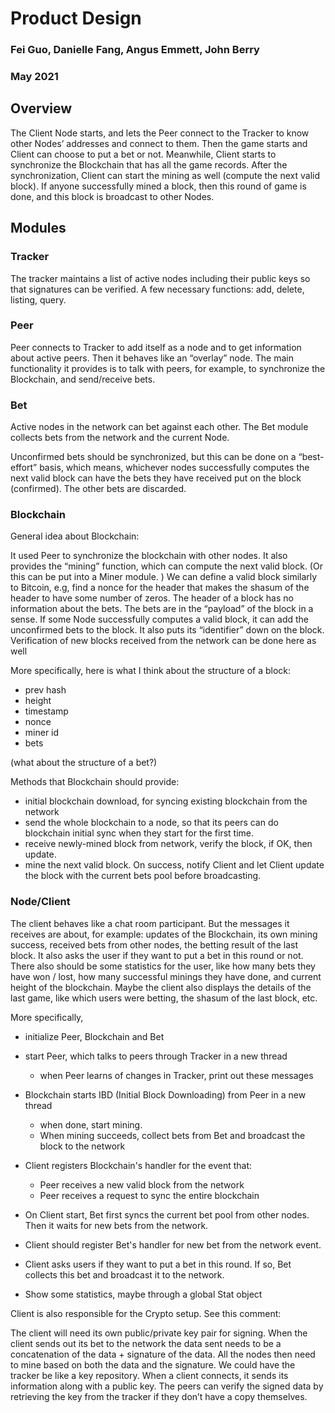 # Product Design
### Fei Guo, Danielle Fang, Angus Emmett, John Berry 
### May 2021



## Overview

The Client Node starts, and lets the Peer connect to the Tracker to know other Nodes’ addresses and connect to them. Then the game starts and Client can choose to put a bet or not. Meanwhile, Client starts to synchronize the Blockchain that has all the game records. After the synchronization, Client can start the mining as well (compute the next valid block). If anyone successfully mined a block, then this round of game is done, and this block is broadcast to other Nodes.



## Modules

### Tracker

The tracker maintains a list of active nodes including their public keys so that signatures can be verified. A few necessary functions: add, delete, listing, query.

### Peer
Peer connects to Tracker to add itself as a node and to get information about active peers. 
Then it behaves like an “overlay” node. The main functionality it provides is to talk with peers, for example, to synchronize the Blockchain, and send/receive bets.

### Bet

Active nodes in the network can bet against each other. The Bet module collects bets from the network and the current Node.  

Unconfirmed bets should be synchronized, but this can be done on a “best-effort” basis, which means, whichever nodes successfully computes the next valid block can have the bets they have received put on the block (confirmed). The other bets are discarded.

### Blockchain

General idea about Blockchain:

It used Peer to synchronize the blockchain with other nodes. 
It also provides the “mining” function, which can compute the next valid block. (Or this can be put into a Miner module. )
We can define a valid block similarly to Bitcoin, e.g, find a nonce for the header that makes the shasum of the header to have some number of zeros. The header of a block has no information about the bets. The bets are in the “payload” of the block in a sense.
If some Node successfully computes a valid block, it can add the unconfirmed bets to the block. It also puts its “identifier” down on the block.
Verification of new blocks received from the network can be done here as well

More specifically, here is what I think about the structure of a block:
- prev hash
- height
- timestamp
- nonce
- miner id
- bets

(what about the structure of a bet?)

Methods that Blockchain should provide:
- initial blockchain download, for syncing existing blockchain from the network
- send the whole blockchain to a node, so that its peers can do blockchain initial sync when they start for the first time.  
- receive newly-mined block from network, verify the block, if OK, then update.
- mine the next valid block. On success, notify Client and let Client update the block with the current bets pool before broadcasting.


### Node/Client

The client behaves like a chat room participant. But the messages it receives are about, for example: updates of the Blockchain, its own mining success, received bets from other nodes, the betting result of the last block. It also asks the user if they want to put a bet in this round or not. There also should be some statistics for the user, like how many bets they have won / lost, how many successful minings they have done, and current height of the blockchain. Maybe the client also displays the details of the last game, like which users were betting, the shasum of the last block, etc.

More specifically, 
- initialize Peer, Blockchain and Bet
- start Peer, which talks to peers through Tracker in a new thread
    - when Peer learns of changes in Tracker, print out these messages

- Blockchain starts IBD (Initial Block Downloading) from Peer in a new thread
    - when done, start mining.
    - When mining succeeds, collect bets from Bet and broadcast the block to the network
- Client registers Blockchain's handler for the event that:
     - Peer receives a new valid block from the network
     - Peer receives a request to sync the entire blockchain 

- On Client start, Bet first syncs the current bet pool from other nodes. Then it waits for new bets from the network. 
- Client should register Bet's handler for new bet from the network event.
- Client asks users if they want to put a bet in this round. If so, Bet collects this bet and broadcast it to the network.  

- Show some statistics, maybe through a global Stat object

Client is also responsible for the Crypto setup. See this comment:  

The client will need its own public/private key pair for signing. When the client sends out its bet to the network the data sent needs to be a concatenation of the data + signature of the data. All the nodes then need to mine based on both the data and the signature. We could have the tracker be like a key repository. When a client connects, it sends its information along with a public key. The peers can verify the signed data by retrieving the key from the tracker if they don’t have a copy themselves.



